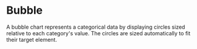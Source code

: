 # Bubble

<!--meta

-->

A bubble chart represents a categorical data by displaying circles sized relative to each category's value. The circles are sized automatically to fit their target element.


<ClientOnly>
  <hpcc-vitepress style="width:100%;height:600px">
    <div id="placeholder" style="height:400px">
    </div>
    <script type="module">
      import { Bubble } from "@hpcc-js/chart";

      new Bubble()
          .target("placeholder")
          .columns(["Category", "Value"])
          .data([
              ["A", 34],
              ["B", 55],
              ["C", 89],
              ["D", 144]
          ])
          .render()
          ;
    </script>
  </hpcc-vitepress>
</ClientOnly>


_paletteID_ can be used to assign an ordinal color palette.

_selectionGlowColor_ can be used to change the glow color when a bubble is selected.


<ClientOnly>
  <hpcc-vitepress style="width:100%;height:600px">
    <div id="placeholder" style="height:400px">
    </div>
    <script type="module">
      import { Bubble } from "@hpcc-js/chart";

      new Bubble()
          .target("placeholder")
          .columns(["Category", "Value"])
          .data([
              ["A", 34],
              ["B", 55],
              ["C", 89],
              ["D", 1440]
          ])
          .paletteID("FlatUI_British")
          .selectionGlowColor("#00FF00")
          .render()
          ;
    </script>
  </hpcc-vitepress>
</ClientOnly>


<!-- For documentation on tooltip properties, take a look at the [Tooltip Documentation](../../common/docs/Tooltip.md) -->

## API

## Published Properties
```@hpcc-js/chart:Bubble
```
